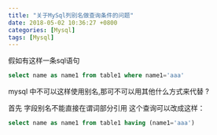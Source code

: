```yaml
---
title: "关于MySql列别名做查询条件的问题"
date: 2018-05-02 10:36:27 +0800
categories: [Mysql]
tags: [Mysql]
---
```

假如有这样一条sql语句

```sql
select name as name1 from table1 where name1='aaa'
```

mysql 中不可以这样使用别名,那可不可以用其他什么方式来代替 ?

首先 字段别名不能直接在谓词部分引用
这个查询可以改成这样：
```sql
select name as name1 from table1 having (name1='aaa')
```

